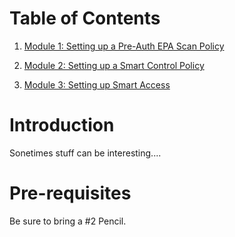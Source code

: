# Table of Contents

1. [Module 1: Setting up a Pre-Auth EPA Scan Policy](./Module1)

2. [Module 2: Setting up a Smart Control Policy](./Module2)

3. [Module 3: Setting up Smart Access](./Module3)

# Introduction

Sonetimes stuff can be interesting....

# Pre-requisites

Be sure to bring a #2 Pencil.